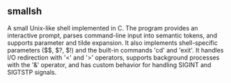 ## smallsh

A small Unix-like shell implemented in C. The program provides an interactive prompt, parses command-line input into semantic tokens, and supports parameter and tilde expansion. It also implements shell-specific parameters (\$\$, \$?, \$!) and the built-in commands 'cd' and 'exit'. It handles I/O redirection with '<' and '>' operators, supports background processes with the '&' operator, and has custom behavior for handling SIGINT and SIGTSTP signals.
